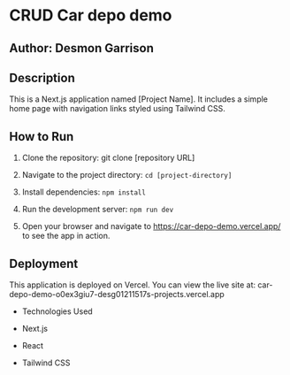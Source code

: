 # CRUD Car depo demo



## Author: Desmon Garrison



## Description 

 

This is a Next.js application named [Project Name]. It includes a simple home page with navigation links styled using Tailwind CSS.



## How to Run



1. Clone the repository: git clone [repository URL]

2. Navigate to the project directory: `cd [project-directory]`

3. Install dependencies: `npm install`

4. Run the development server: `npm run dev`

5. Open your browser and navigate to https://car-depo-demo.vercel.app/ to see the app in action.



## Deployment



This application is deployed on Vercel. You can view the live site at: car-depo-demo-o0ex3giu7-desg01211517s-projects.vercel.app



- Technologies Used

- Next.js

- React

- Tailwind CSS
